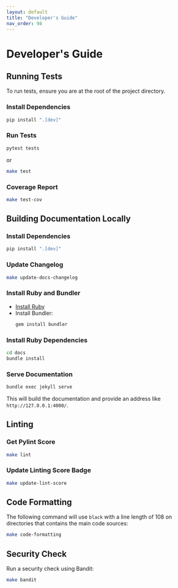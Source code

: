```yaml
---
layout: default
title: "Developer's Guide"
nav_order: 98
---
```


# Developer's Guide

## Running Tests

To run tests, ensure you are at the root of the project directory.

### Install Dependencies

```bash
pip install ".[dev]"
```

### Run Tests

```bash
pytest tests
```

or

```bash
make test
```

### Coverage Report

```bash
make test-cov
```

## Building Documentation Locally

### Install Dependencies

```bash
pip install ".[dev]"
```

### Update Changelog

```bash
make update-docs-changelog
```

### Install Ruby and Bundler

- [Install Ruby](https://www.ruby-lang.org/en/)
- Install Bundler:
  ```bash
  gem install bundler
  ```

### Install Ruby Dependencies

```bash
cd docs
bundle install
```

### Serve Documentation

```bash
bundle exec jekyll serve
```

This will build the documentation and provide an address like `http://127.0.0.1:4000/`.

## Linting

### Get Pylint Score

```bash
make lint
```

### Update Linting Score Badge

```bash
make update-lint-score
```

## Code Formatting

The following command will use `black` with a line length of 108 on directories that contains the main code sources:

```bash
make code-formatting
```

## Security Check

Run a security check using Bandit:

```bash
make bandit
```
